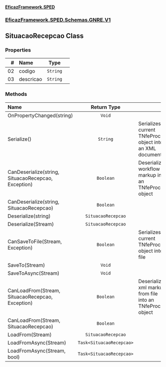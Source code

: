 #### [EficazFramework.SPED](EficazFrameworkSPED.md 'EficazFramework SPED')
### [EficazFramework.SPED.Schemas.GNRE.V1](EficazFramework.SPED.Schemas.GNRE.V1.md 'EficazFramework.SPED.Schemas.GNRE.V1')

## SituacaoRecepcao Class
### Properties

| # | Name | Type | |
| ---: | :--- | :---: | :--- |
| 02 | codigo | `String` |  |
| 03 | descricao | `String` |  |
### Methods

| Name | Return Type | |
| :--- | :---: | :--- |
| OnPropertyChanged(string) | `Void` |  |
| Serialize() | `String` | Serializes current TNfeProc object into an XML document |
| CanDeserialize(string, SituacaoRecepcao, Exception) | `Boolean` | Deserializes workflow markup into an TNfeProc object |
| CanDeserialize(string, SituacaoRecepcao) | `Boolean` |  |
| Deserialize(string) | `SituacaoRecepcao` |  |
| Deserialize(Stream) | `SituacaoRecepcao` |  |
| CanSaveToFile(Stream, Exception) | `Boolean` | Serializes current TNfeProc object into file |
| SaveTo(Stream) | `Void` |  |
| SaveToAsync(Stream) | `Void` |  |
| CanLoadFrom(Stream, SituacaoRecepcao, Exception) | `Boolean` | Deserializes xml markup from file into an TNfeProc object |
| CanLoadFrom(Stream, SituacaoRecepcao) | `Boolean` |  |
| LoadFrom(Stream) | `SituacaoRecepcao` |  |
| LoadFromAsync(Stream) | `Task<SituacaoRecepcao>` |  |
| LoadFromAsync(Stream, bool) | `Task<SituacaoRecepcao>` |  |
